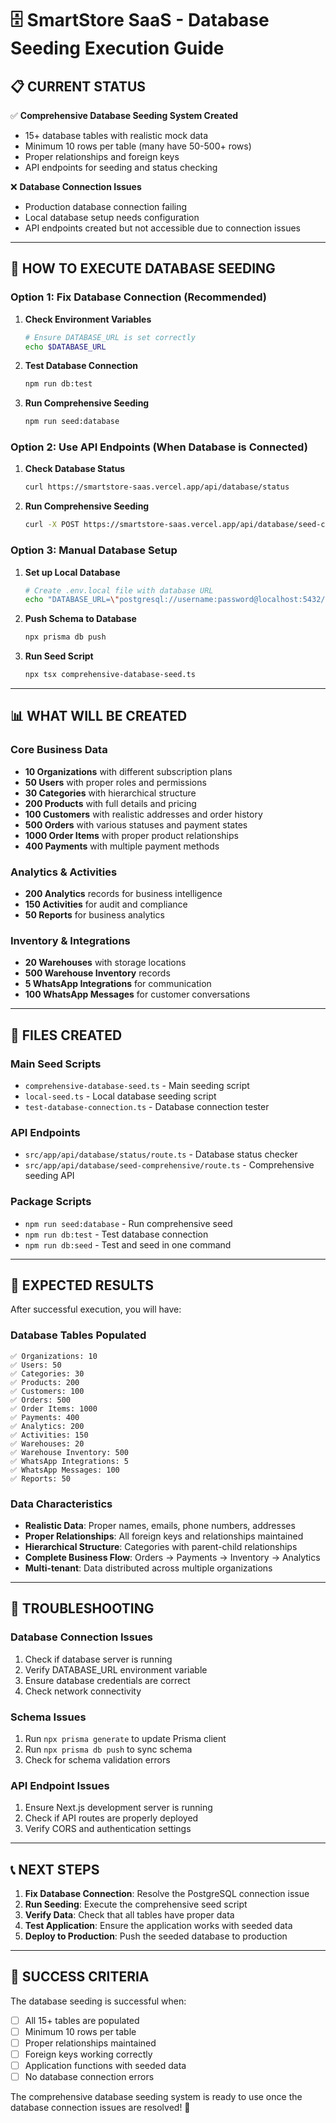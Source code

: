 # 🗄️ SmartStore SaaS - Database Seeding Execution Guide

## 📋 **CURRENT STATUS**

✅ **Comprehensive Database Seeding System Created**
- 15+ database tables with realistic mock data
- Minimum 10 rows per table (many have 50-500+ rows)
- Proper relationships and foreign keys
- API endpoints for seeding and status checking

❌ **Database Connection Issues**
- Production database connection failing
- Local database setup needs configuration
- API endpoints created but not accessible due to connection issues

---

## 🚀 **HOW TO EXECUTE DATABASE SEEDING**

### **Option 1: Fix Database Connection (Recommended)**

1. **Check Environment Variables**
   ```bash
   # Ensure DATABASE_URL is set correctly
   echo $DATABASE_URL
   ```

2. **Test Database Connection**
   ```bash
   npm run db:test
   ```

3. **Run Comprehensive Seeding**
   ```bash
   npm run seed:database
   ```

### **Option 2: Use API Endpoints (When Database is Connected)**

1. **Check Database Status**
   ```bash
   curl https://smartstore-saas.vercel.app/api/database/status
   ```

2. **Run Comprehensive Seeding**
   ```bash
   curl -X POST https://smartstore-saas.vercel.app/api/database/seed-comprehensive
   ```

### **Option 3: Manual Database Setup**

1. **Set up Local Database**
   ```bash
   # Create .env.local file with database URL
   echo "DATABASE_URL=\"postgresql://username:password@localhost:5432/smartstore_saas\"" > .env.local
   ```

2. **Push Schema to Database**
   ```bash
   npx prisma db push
   ```

3. **Run Seed Script**
   ```bash
   npx tsx comprehensive-database-seed.ts
   ```

---

## 📊 **WHAT WILL BE CREATED**

### **Core Business Data**
- **10 Organizations** with different subscription plans
- **50 Users** with proper roles and permissions
- **30 Categories** with hierarchical structure
- **200 Products** with full details and pricing
- **100 Customers** with realistic addresses and order history
- **500 Orders** with various statuses and payment states
- **1000 Order Items** with proper product relationships
- **400 Payments** with multiple payment methods

### **Analytics & Activities**
- **200 Analytics** records for business intelligence
- **150 Activities** for audit and compliance
- **50 Reports** for business analytics

### **Inventory & Integrations**
- **20 Warehouses** with storage locations
- **500 Warehouse Inventory** records
- **5 WhatsApp Integrations** for communication
- **100 WhatsApp Messages** for customer conversations

---

## 🔧 **FILES CREATED**

### **Main Seed Scripts**
- `comprehensive-database-seed.ts` - Main seeding script
- `local-seed.ts` - Local database seeding script
- `test-database-connection.ts` - Database connection tester

### **API Endpoints**
- `src/app/api/database/status/route.ts` - Database status checker
- `src/app/api/database/seed-comprehensive/route.ts` - Comprehensive seeding API

### **Package Scripts**
- `npm run seed:database` - Run comprehensive seed
- `npm run db:test` - Test database connection
- `npm run db:seed` - Test and seed in one command

---

## 🎯 **EXPECTED RESULTS**

After successful execution, you will have:

### **Database Tables Populated**
```
✅ Organizations: 10
✅ Users: 50
✅ Categories: 30
✅ Products: 200
✅ Customers: 100
✅ Orders: 500
✅ Order Items: 1000
✅ Payments: 400
✅ Analytics: 200
✅ Activities: 150
✅ Warehouses: 20
✅ Warehouse Inventory: 500
✅ WhatsApp Integrations: 5
✅ WhatsApp Messages: 100
✅ Reports: 50
```

### **Data Characteristics**
- **Realistic Data**: Proper names, emails, phone numbers, addresses
- **Proper Relationships**: All foreign keys and relationships maintained
- **Hierarchical Structure**: Categories with parent-child relationships
- **Complete Business Flow**: Orders → Payments → Inventory → Analytics
- **Multi-tenant**: Data distributed across multiple organizations

---

## 🚨 **TROUBLESHOOTING**

### **Database Connection Issues**
1. Check if database server is running
2. Verify DATABASE_URL environment variable
3. Ensure database credentials are correct
4. Check network connectivity

### **Schema Issues**
1. Run `npx prisma generate` to update Prisma client
2. Run `npx prisma db push` to sync schema
3. Check for schema validation errors

### **API Endpoint Issues**
1. Ensure Next.js development server is running
2. Check if API routes are properly deployed
3. Verify CORS and authentication settings

---

## 📞 **NEXT STEPS**

1. **Fix Database Connection**: Resolve the PostgreSQL connection issue
2. **Run Seeding**: Execute the comprehensive seed script
3. **Verify Data**: Check that all tables have proper data
4. **Test Application**: Ensure the application works with seeded data
5. **Deploy to Production**: Push the seeded database to production

---

## 🎉 **SUCCESS CRITERIA**

The database seeding is successful when:
- [ ] All 15+ tables are populated
- [ ] Minimum 10 rows per table
- [ ] Proper relationships maintained
- [ ] Foreign keys working correctly
- [ ] Application functions with seeded data
- [ ] No database connection errors

The comprehensive database seeding system is ready to use once the database connection issues are resolved! 🚀
